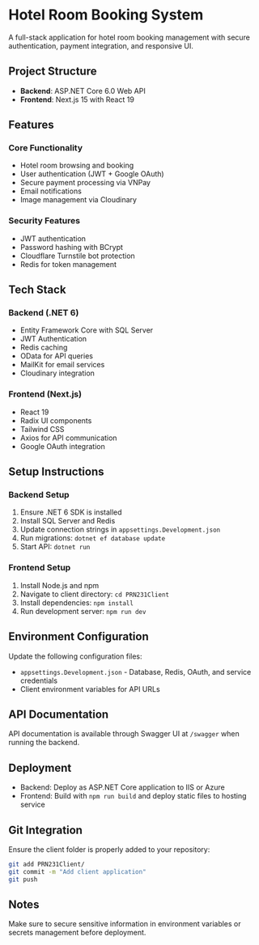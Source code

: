 # Hotel Room Booking System

A full-stack application for hotel room booking management with secure authentication, payment integration, and responsive UI.

## Project Structure

- **Backend**: ASP.NET Core 6.0 Web API
- **Frontend**: Next.js 15 with React 19

## Features

### Core Functionality
- Hotel room browsing and booking
- User authentication (JWT + Google OAuth)
- Secure payment processing via VNPay
- Email notifications
- Image management via Cloudinary

### Security Features
- JWT authentication
- Password hashing with BCrypt
- Cloudflare Turnstile bot protection
- Redis for token management

## Tech Stack

### Backend (.NET 6)
- Entity Framework Core with SQL Server
- JWT Authentication
- Redis caching
- OData for API queries
- MailKit for email services
- Cloudinary integration

### Frontend (Next.js)
- React 19
- Radix UI components
- Tailwind CSS
- Axios for API communication
- Google OAuth integration

## Setup Instructions

### Backend Setup
1. Ensure .NET 6 SDK is installed
2. Install SQL Server and Redis
3. Update connection strings in `appsettings.Development.json`
4. Run migrations: `dotnet ef database update`
5. Start API: `dotnet run`

### Frontend Setup
1. Install Node.js and npm
2. Navigate to client directory: `cd PRN231Client`
3. Install dependencies: `npm install`
4. Run development server: `npm run dev`

## Environment Configuration

Update the following configuration files:
- `appsettings.Development.json` - Database, Redis, OAuth, and service credentials
- Client environment variables for API URLs

## API Documentation

API documentation is available through Swagger UI at `/swagger` when running the backend.

## Deployment

- Backend: Deploy as ASP.NET Core application to IIS or Azure
- Frontend: Build with `npm run build` and deploy static files to hosting service

## Git Integration

Ensure the client folder is properly added to your repository:
```bash
git add PRN231Client/
git commit -m "Add client application"
git push
```

## Notes

Make sure to secure sensitive information in environment variables or secrets management before deployment.
